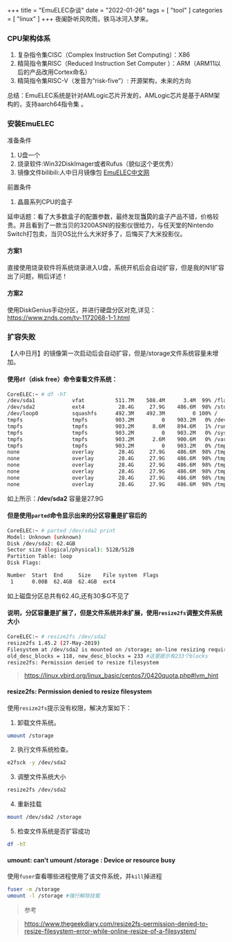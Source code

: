 +++
title = "EmuELEC杂谈"
date = "2022-01-26"
tags = [ "tool" ]
categories = [ "linux" ]
+++
夜阑卧听风吹雨，铁马冰河入梦来。
<!--more-->
### CPU架构体系
1. 复杂指令集CISC（Complex Instruction Set Computing）：X86
2. 精简指令集RISC（Reduced Instruction Set Computer ）：ARM（ARM11以后的产品改用Cortex命名）
3. 精简指令集RISC-V（发音为“risk-five”）: 开源架构，未来的方向

总结：EmuELEC系统是针对AMLogic芯片开发的，AMLogic芯片是基于ARM架构的，支持aarch64指令集 。

### 安装EmuELEC
准备条件
1. U盘一个
2. 烧录软件:Win32DiskImager或者Rufus（貌似这个更优秀）
3. 镜像文件bilibili:人中日月镜像包
[EmuELEC中文网](https://www.emuelec.cn/229.html '点我访问')

前置条件
1. 晶晨系列CPU的盒子

延申话题：看了大多数盒子的配置参数，最终发现**当贝**的盒子产品不错，价格较贵。并且看到了一款当贝的3200ASNI的投影仪很给力，与任天堂的Nintendo Switch打包卖，当贝OS比什么大米好多了，后悔买了大米投影仪。

#### 方案1
直接使用烧录软件将系统烧录进入U盘，系统开机后会自动扩容，但是我的N1扩容出了问题，稍后详述！

#### 方案2
使用DiskGenius手动分区，并进行硬盘分区对克,详见：<https://www.znds.com/tv-1172068-1-1.html>

### 扩容失败
【人中日月】的镜像第一次启动后会自动扩容，但是/storage文件系统容量未增加。

#### 使用`df`（**disk free**）命令查看文件系统：
```sh
CoreELEC:~ # df -hT
/dev/sda1            vfat          511.7M    508.4M      3.4M  99% /flash
/dev/sda2            ext4           28.4G     27.9G    486.6M  98% /storage
/dev/loop0           squashfs      492.3M    492.3M         0 100% /
tmpfs                tmpfs         903.2M         0    903.2M   0% /dev/shm
tmpfs                tmpfs         903.2M      8.6M    894.6M   1% /run
tmpfs                tmpfs         903.2M         0    903.2M   0% /sys/fs/cgroup
tmpfs                tmpfs         903.2M      2.6M    900.6M   0% /var
tmpfs                tmpfs         903.2M         0    903.2M   0% /tmp
none                 overlay        28.4G     27.9G    486.6M  98% /tmp/assets
none                 overlay        28.4G     27.9G    486.6M  98% /tmp/cores
none                 overlay        28.4G     27.9G    486.6M  98% /tmp/overlays
none                 overlay        28.4G     27.9G    486.6M  98% /tmp/joypads
none                 overlay        28.4G     27.9G    486.6M  98% /tmp/shaders
none                 overlay        28.4G     27.9G    486.6M  98% /tmp/database
```
如上所示：**/dev/sda2** 容量是27.9G

#### 但是使用`parted`命令显示出来的分区容量是扩容后的
```sh
CoreELEC:~ # parted /dev/sda2 print
Model: Unknown (unknown)
Disk /dev/sda2: 62.4GB
Sector size (logical/physical): 512B/512B
Partition Table: loop
Disk Flags:

Number  Start  End     Size    File system  Flags
 1      0.00B  62.4GB  62.4GB  ext4

```
如上磁盘分区总共有62.4G,还有30多G不见了

#### 说明，分区容量是扩展了，但是文件系统并未扩展，使用`resize2fs`调整文件系统大小
```sh
CoreELEC:~ # resize2fs /dev/sda2
resize2fs 1.45.2 (27-May-2019)
Filesystem at /dev/sda2 is mounted on /storage; on-line resizing required
old_desc_blocks = 118, new_desc_blocks = 233 #这里提示有233个blocks
resize2fs: Permission denied to resize filesystem

```
> https://linux.vbird.org/linux_basic/centos7/0420quota.php#lvm_hint

#### resize2fs: Permission denied to resize filesystem
使用`resize2fs`提示没有权限，解决方案如下：
1. 卸载文件系统。
```sh
umount /storage
```
2. 执行文件系统检查。
```sh
e2fsck -y /dev/sda2
```
3. 调整文件系统大小
```sh
resize2fs /dev/sda2
```
4. 重新挂载
```sh
mount /dev/sda2 /storage
```
5. 检查文件系统是否扩容成功
```sh
df -hT
```
#### umount: can't umount /storage : Device or resource busy
使用`fuser`查看哪些进程使用了该文件系统，并`kill`掉进程
```sh
fuser -m /storage
umount -l /storage #强行解除挂载
```

> 参考

> https://www.thegeekdiary.com/resize2fs-permission-denied-to-resize-filesystem-error-while-online-resize-of-a-filesystem/


